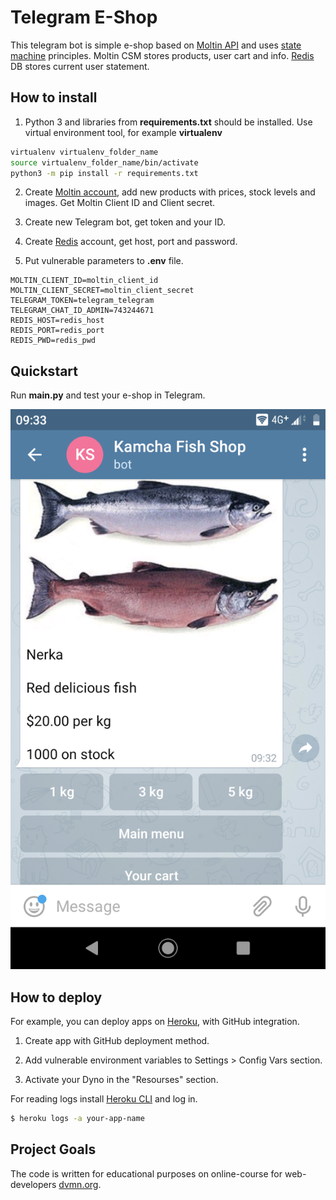 # Telegram E-Shop

This telegram bot is simple e-shop based on [Moltin API](https://moltin.com) and uses [state machine](https://en.wikipedia.org/wiki/Finite-state_machine) principles. Moltin CSM stores products, user cart and info. [Redis](https://redislabs.com/) DB stores current user statement.


## How to install

1. Python 3 and libraries from **requirements.txt** should be installed. Use virtual environment tool, for example **virtualenv**

```bash
virtualenv virtualenv_folder_name
source virtualenv_folder_name/bin/activate
python3 -m pip install -r requirements.txt
```

2. Create [Moltin account](https://dashboard.moltin.com), add new products with prices, stock levels and images. Get Moltin Client ID and Client secret.

3. Create new Telegram bot, get token and your ID.

4. Create [Redis](https://redislabs.com/) account, get host, port and password.

5. Put vulnerable parameters to **.env** file.

```
MOLTIN_CLIENT_ID=moltin_client_id
MOLTIN_CLIENT_SECRET=moltin_client_secret
TELEGRAM_TOKEN=telegram_telegram
TELEGRAM_CHAT_ID_ADMIN=743244671
REDIS_HOST=redis_host
REDIS_PORT=redis_port
REDIS_PWD=redis_pwd
```

## Quickstart

Run **main.py** and test your e-shop in Telegram.

![kamcha-fish-shop screenshot](screenshots/kamcha-fish-shop.png)

## How to deploy

For example, you can deploy apps on [Heroku](https://heroku.com), with
GitHub integration.

1. Create app with GitHub deployment method.

2. Add vulnerable environment variables to Settings > Config Vars section.

3. Activate your Dyno in the "Resourses" section.

For reading logs install [Heroku CLI](https://devcenter.heroku.com/articles/heroku-cli#download-and-install) and log in.

```bash
$ heroku logs -a your-app-name
```

## Project Goals

The code is written for educational purposes on online-course for
web-developers [dvmn.org](https://dvmn.org/).

